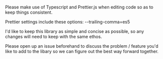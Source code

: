 Please make use of Typescript and Prettier.js when editing code so as to keep things consistent.

Prettier settings include these options:
--trailing-comma=es5

I'd like to keep this library as simple and concise as possible, so any changes will need to keep with the same ethos.

Please open up an issue beforehand to discuss the problem / feature you'd like to add to the libary so we can figure out the best way forward together.
